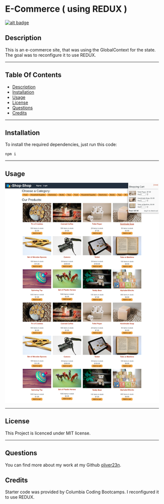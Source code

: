 # E-Commerce ( using REDUX )

[![alt badge](https://img.shields.io/badge/licence-MIT-blue)](https://opensource.org/license/mit/)

## Description

This is an e-commerce site, that was using the GlobalContext for the state. The goal was to reconfigure it to use REDUX. 

---

## Table Of Contents
                             
- [Description](#description)
- [Installation](#installation)
- [Usage](#usage)
- [License](#license)
- [Questions](#questions)
- [Credits](#credits)

---

## Installation

To install the required dependencies, just run this code: 

```
npm i
```



---

## Usage


![screenshot](./assets/images/screenshot.png)


---

## License

This Project is licenced under MIT license.

---


## Questions

You can find more about my work at my Github [oliver23n](https://github.com/oliver23n).

## Credits

Starter code was provided by Columbia Coding Bootcamps. I reconfigured it to use REDUX.
